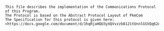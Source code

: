 	This file describes the implementation of the Communications Protocol of this Program.
	The Protocol is based on the Abstract Protocol Layout of PkmCom 
	The Specification for this protocol is given here: <https://docs.google.com/document/d/1hqRjaHQU3yXQVvzzb8121tUnnlGSVQq62ASIj7fCtBM>
	
